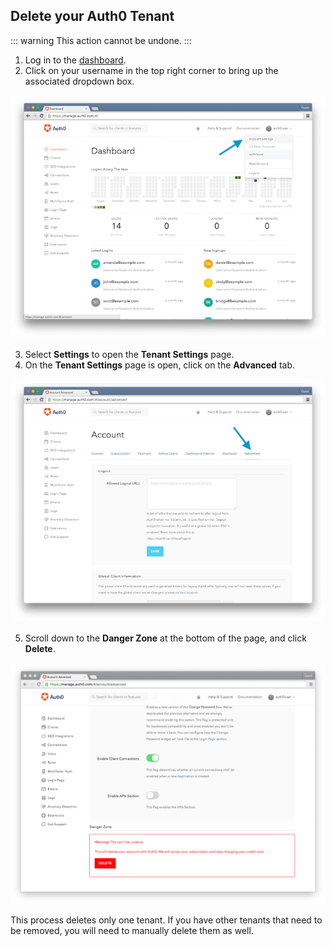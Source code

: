 ## Delete your Auth0 Tenant

::: warning
This action cannot be undone.
:::

1. Log in to the [dashboard](${manage_url}).
2. Click on your username in the top right corner to bring up the associated dropdown box.

![](/media/articles/subscriptions/dashboard.png)

3. Select **Settings** to open the **Tenant Settings** page.
4. On the **Tenant Settings** page is open, click on the **Advanced** tab.

![](/media/articles/subscriptions/advanced.png)

5. Scroll down to the **Danger Zone** at the bottom of the page, and click **Delete**.

![](/media/articles/subscriptions/danger-zone.png)

This process deletes only one tenant. If you have other tenants that need to be removed, you will need to manually delete them as well.
